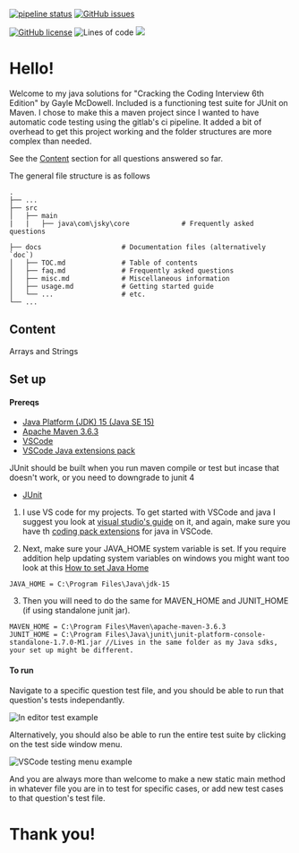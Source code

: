 [![pipeline status](https://gitlab.com/jsky.johnson/CTCI/badges/master/pipeline.svg)](https://gitlab.com/jsky.johnson/CTCI/-/commits/master)
[![GitHub issues](https://img.shields.io/github/issues/jskyjohnson/CTCI)](https://github.com/jskyjohnson/CTCI/issues)

[![GitHub license](https://img.shields.io/github/license/jskyjohnson/CTCI)](https://github.com/jskyjohnson/CTCI/blob/master/LICENSE)
![Lines of code](https://img.shields.io/tokei/lines/github/jskyjohnson/CTCI)
![](https://img.shields.io/badge/maven-v3.6.3-informational)

# Hello!
Welcome to my java solutions for "Cracking the Coding Interview 6th Edition" by Gayle McDowell. Included is a functioning test suite for JUnit on Maven. I chose to make this a maven project since I wanted to have automatic code testing using the gitlab's ci pipeline. It added a bit of overhead to get this project working and the folder structures are more complex than needed. 

See the [Content](#content) section for all questions answered so far.

The general file structure is as follows

    .
    ├── ...
    ├── src
    │   ├── main
    |   |   ├── java\com\jsky\core             # Frequently asked questions

    ├── docs                    # Documentation files (alternatively `doc`)
    │   ├── TOC.md              # Table of contents
    │   ├── faq.md              # Frequently asked questions
    │   ├── misc.md             # Miscellaneous information
    │   ├── usage.md            # Getting started guide
    │   └── ...                 # etc.
    └── ...

## Content

Arrays and Strings

## Set up

#### Prereqs

- [Java Platform (JDK) 15 (Java SE 15)](https://www.oracle.com/java/technologies/javase-downloads.html)
- [Apache Maven 3.6.3](https://maven.apache.org/download.cgi)
- [VSCode](https://code.visualstudio.com/)
- [VSCode Java extensions pack](https://aka.ms/vscode-java-installer-win)

JUnit should be built when you run maven compile or test but incase that doesn't work, or you need to downgrade to junit 4
- [JUnit](https://github.com/junit-team/junit4/wiki/Download-and-Install)

1. I use VS code for my projects. To get started with VSCode and java I suggest you look at [visual studio's guide](https://code.visualstudio.com/docs/java/java-tutorial) on it, and again, make sure you have th [coding pack extensions](https://aka.ms/vscode-java-installer-win) for java in VSCode.


2. Next, make sure your JAVA_HOME system variable is set. If you require addition help updating system variables on windows you might want too look at this [How to set Java Home](https://www.wikihow.com/Set-Java-Home)
```
JAVA_HOME = C:\Program Files\Java\jdk-15
```

3. Then you will need to do the same for MAVEN_HOME and JUNIT_HOME (if using standalone junit jar).

```
MAVEN_HOME = C:\Program Files\Maven\apache-maven-3.6.3
JUNIT_HOME = C:\Program Files\Java\junit\junit-platform-console-standalone-1.7.0-M1.jar //Lives in the same folder as my Java sdks, your set up might be different.
```

#### To run

Navigate to a specific question test file, and you should be able to run that question's tests independantly. 

![In editor test example](https://i.imgur.com/BqLFZ31.png)

Alternatively, you should also be able to run the entire test suite by clicking on the test side window menu.

![VSCode testing menu example](https://i.imgur.com/b885Dzh.png)

And you are always more than welcome to make a new static main method in whatever file you are in to test for specific cases, or add new test cases to that question's test file.

# Thank you!




